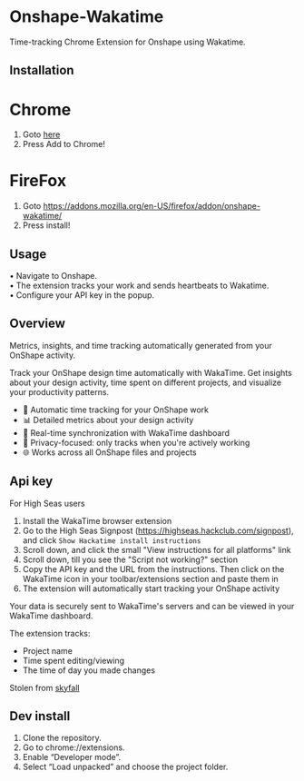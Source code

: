 # Onshape-Wakatime

Time-tracking Chrome Extension for Onshape using Wakatime.

## Installation
# Chrome
1. Goto [here](https://chromewebstore.google.com/detail/onshape-wakatime/kieglbolocchhhcblnhaiodbpgkjcecg)
2. Press Add to Chrome!

# FireFox
1. Goto https://addons.mozilla.org/en-US/firefox/addon/onshape-wakatime/
2. Press install!
   
## Usage
• Navigate to Onshape.  
• The extension tracks your work and sends heartbeats to Wakatime.  
• Configure your API key in the popup.



## Overview

Metrics, insights, and time tracking automatically generated from your OnShape activity.

Track your OnShape design time automatically with WakaTime. Get insights about your design activity, time spent on different projects, and visualize your productivity patterns.

- 🎨 Automatic time tracking for your OnShape work
- 📊 Detailed metrics about your design activity
- 🔄 Real-time synchronization with WakaTime dashboard
- 🚫 Privacy-focused: only tracks when you're actively working
- 🌐 Works across all OnShape files and projects

## Api key
For High Seas users
1. Install the WakaTime browser extension
2. Go to the High Seas Signpost (https://highseas.hackclub.com/signpost), and click `Show Hackatime install instructions`
3. Scroll down, and click the small "View instructions for all platforms" link
4. Scroll down, till you see the "Script not working?" section
5. Copy the API key and the URL from the instructions. Then click on the WakaTime icon in your toolbar/extensions section and paste them in
7. The extension will automatically start tracking your OnShape activity

Your data is securely sent to WakaTime's servers and can be viewed in your WakaTime dashboard.

The extension tracks:
- Project name
- Time spent editing/viewing
- The time of day you made changes

Stolen from [skyfall](https://chromewebstore.google.com/detail/WakaTime%20for%20Figma/ddoemmbdnemldilpbaofhnbhihjhbjni)


## Dev install

1. Clone the repository.
2. Go to chrome://extensions.
3. Enable “Developer mode”.
4. Select “Load unpacked” and choose the project folder.
